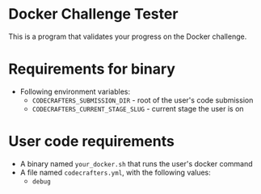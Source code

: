 # Docker Challenge Tester

This is a program that validates your progress on the Docker challenge.

# Requirements for binary

- Following environment variables:
  - `CODECRAFTERS_SUBMISSION_DIR` - root of the user's code submission
  - `CODECRAFTERS_CURRENT_STAGE_SLUG` - current stage the user is on

# User code requirements

- A binary named `your_docker.sh` that runs the user's docker command
- A file named `codecrafters.yml`, with the following values: 
  - `debug`
